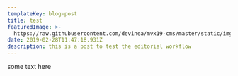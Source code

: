 ```yaml
---
templateKey: blog-post
title: test
featuredImage: >-
  https://raw.githubusercontent.com/devinea/mvx19-cms/master/static/img/apple-touch-icon.png
date: 2019-02-28T11:47:18.931Z
description: this is a post to test the editorial workflow
---
```

some text here
